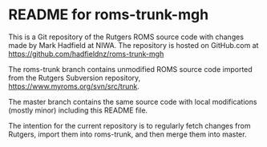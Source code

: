 # README for roms-trunk-mgh

This is a Git repository of the Rutgers ROMS source code with changes made by Mark Hadfield
at NIWA. The repository is hosted on GitHub.com at https://github.com/hadfieldnz/roms-trunk-mgh 

The roms-trunk branch contains unmodified ROMS source code
imported from the Rutgers Subversion repository, https://www.myroms.org/svn/src/trunk.

The master branch contains the same source code with local modifications (mostly minor) including this
README file.

The intention for the current repository is to regularly fetch changes from Rutgers, import them into
roms-trunk, and then merge them into master.

